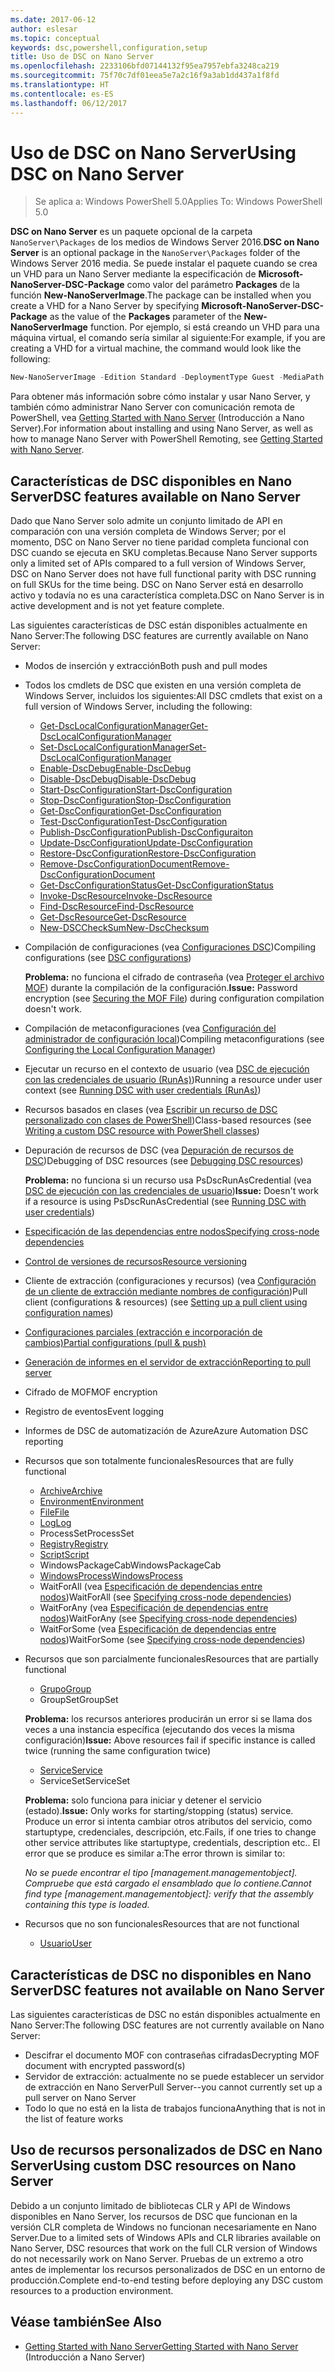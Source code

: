 ```yaml
---
ms.date: 2017-06-12
author: eslesar
ms.topic: conceptual
keywords: dsc,powershell,configuration,setup
title: Uso de DSC on Nano Server
ms.openlocfilehash: 2233106bfd07144132f95ea7957ebfa3248ca219
ms.sourcegitcommit: 75f70c7df01eea5e7a2c16f9a3ab1dd437a1f8fd
ms.translationtype: HT
ms.contentlocale: es-ES
ms.lasthandoff: 06/12/2017
---
```

# <a name="using-dsc-on-nano-server"></a><span data-ttu-id="7ddf4-103">Uso de DSC on Nano Server</span><span class="sxs-lookup"><span data-stu-id="7ddf4-103">Using DSC on Nano Server</span></span>

> <span data-ttu-id="7ddf4-104">Se aplica a: Windows PowerShell 5.0</span><span class="sxs-lookup"><span data-stu-id="7ddf4-104">Applies To: Windows PowerShell 5.0</span></span>

<span data-ttu-id="7ddf4-105">**DSC on Nano Server** es un paquete opcional de la carpeta `NanoServer\Packages` de los medios de Windows Server 2016.</span><span class="sxs-lookup"><span data-stu-id="7ddf4-105">**DSC on Nano Server** is an optional package in the `NanoServer\Packages` folder of the Windows Server 2016 media.</span></span> <span data-ttu-id="7ddf4-106">Se puede instalar el paquete cuando se crea un VHD para un Nano Server mediante la especificación de **Microsoft-NanoServer-DSC-Package** como valor del parámetro **Packages** de la función **New-NanoServerImage**.</span><span class="sxs-lookup"><span data-stu-id="7ddf4-106">The package can be installed when you create a VHD for a Nano Server by specifying **Microsoft-NanoServer-DSC-Package** as the value of the **Packages** parameter of the **New-NanoServerImage** function.</span></span> <span data-ttu-id="7ddf4-107">Por ejemplo, si está creando un VHD para una máquina virtual, el comando sería similar al siguiente:</span><span class="sxs-lookup"><span data-stu-id="7ddf4-107">For example, if you are creating a VHD for a virtual machine, the command would look like the following:</span></span>

```powershell
New-NanoServerImage -Edition Standard -DeploymentType Guest -MediaPath f:\ -BasePath .\Base -TargetPath .\Nano1\Nano.vhd -ComputerName Nano1 -Packages Microsoft-NanoServer-DSC-Package
```

<span data-ttu-id="7ddf4-108">Para obtener más información sobre cómo instalar y usar Nano Server, y también cómo administrar Nano Server con comunicación remota de PowerShell, vea [Getting Started with Nano Server](https://technet.microsoft.com/en-us/library/mt126167.aspx) (Introducción a Nano Server).</span><span class="sxs-lookup"><span data-stu-id="7ddf4-108">For information about installing and using Nano Server, as well as how to manage Nano Server with PowerShell Remoting, see [Getting Started with Nano Server](https://technet.microsoft.com/en-us/library/mt126167.aspx).</span></span>


## <a name="dsc-features-available-on-nano-server"></a><span data-ttu-id="7ddf4-109">Características de DSC disponibles en Nano Server</span><span class="sxs-lookup"><span data-stu-id="7ddf4-109">DSC features available on Nano Server</span></span>

 <span data-ttu-id="7ddf4-110">Dado que Nano Server solo admite un conjunto limitado de API en comparación con una versión completa de Windows Server; por el momento, DSC on Nano Server no tiene paridad completa funcional con DSC cuando se ejecuta en SKU completas.</span><span class="sxs-lookup"><span data-stu-id="7ddf4-110">Because Nano Server supports only a limited set of APIs compared to a full version of Windows Server, DSC on Nano Server does not have full functional parity with DSC running on full SKUs for the time being.</span></span> <span data-ttu-id="7ddf4-111">DSC on Nano Server está en desarrollo activo y todavía no es una característica completa.</span><span class="sxs-lookup"><span data-stu-id="7ddf4-111">DSC on Nano Server is in active development and is not yet feature complete.</span></span>
 
 <span data-ttu-id="7ddf4-112">Las siguientes características de DSC están disponibles actualmente en Nano Server:</span><span class="sxs-lookup"><span data-stu-id="7ddf4-112">The following DSC features are currently available on Nano Server:</span></span> 


* <span data-ttu-id="7ddf4-113">Modos de inserción y extracción</span><span class="sxs-lookup"><span data-stu-id="7ddf4-113">Both push and pull modes</span></span>

* <span data-ttu-id="7ddf4-114">Todos los cmdlets de DSC que existen en una versión completa de Windows Server, incluidos los siguientes:</span><span class="sxs-lookup"><span data-stu-id="7ddf4-114">All DSC cmdlets that exist on a full version of Windows Server, including the following:</span></span> 
  * [<span data-ttu-id="7ddf4-115">Get-DscLocalConfigurationManager</span><span class="sxs-lookup"><span data-stu-id="7ddf4-115">Get-DscLocalConfigurationManager</span></span>](https://technet.microsoft.com/en-us/library/dn407378.aspx)
  * [<span data-ttu-id="7ddf4-116">Set-DscLocalConfigurationManager</span><span class="sxs-lookup"><span data-stu-id="7ddf4-116">Set-DscLocalConfigurationManager</span></span>](https://technet.microsoft.com/en-us/library/dn521621.aspx)   
  * [<span data-ttu-id="7ddf4-117">Enable-DscDebug</span><span class="sxs-lookup"><span data-stu-id="7ddf4-117">Enable-DscDebug</span></span>](https://technet.microsoft.com/en-us/library/mt517870.aspx)
  * [<span data-ttu-id="7ddf4-118">Disable-DscDebug</span><span class="sxs-lookup"><span data-stu-id="7ddf4-118">Disable-DscDebug</span></span>](https://technet.microsoft.com/en-us/library/mt517872.aspx)       
  * [<span data-ttu-id="7ddf4-119">Start-DscConfiguration</span><span class="sxs-lookup"><span data-stu-id="7ddf4-119">Start-DscConfiguration</span></span>](https://technet.microsoft.com/en-us/library/dn521623.aspx)
  * [<span data-ttu-id="7ddf4-120">Stop-DscConfiguration</span><span class="sxs-lookup"><span data-stu-id="7ddf4-120">Stop-DscConfiguration</span></span>](https://technet.microsoft.com/en-us/library/mt143542.aspx)
  * [<span data-ttu-id="7ddf4-121">Get-DscConfiguration</span><span class="sxs-lookup"><span data-stu-id="7ddf4-121">Get-DscConfiguration</span></span>](https://technet.microsoft.com/en-us/library/dn407379.aspx)
  * [<span data-ttu-id="7ddf4-122">Test-DscConfiguration</span><span class="sxs-lookup"><span data-stu-id="7ddf4-122">Test-DscConfiguration</span></span>](https://technet.microsoft.com/en-us/library/dn407382.aspx)      
  * [<span data-ttu-id="7ddf4-123">Publish-DscConfiguration</span><span class="sxs-lookup"><span data-stu-id="7ddf4-123">Publish-DscConfiguraiton</span></span>](https://technet.microsoft.com/en-us/library/mt517875.aspx) 
  * [<span data-ttu-id="7ddf4-124">Update-DscConfiguration</span><span class="sxs-lookup"><span data-stu-id="7ddf4-124">Update-DscConfiguration</span></span>](https://technet.microsoft.com/en-us/library/mt143541.aspx)
  * [<span data-ttu-id="7ddf4-125">Restore-DscConfiguration</span><span class="sxs-lookup"><span data-stu-id="7ddf4-125">Restore-DscConfiguration</span></span>](https://technet.microsoft.com/en-us/library/dn407383.aspx)
  * [<span data-ttu-id="7ddf4-126">Remove-DscConfigurationDocument</span><span class="sxs-lookup"><span data-stu-id="7ddf4-126">Remove-DscConfigurationDocument</span></span>](https://technet.microsoft.com/en-us/library/mt143544.aspx)
  * [<span data-ttu-id="7ddf4-127">Get-DscConfigurationStatus</span><span class="sxs-lookup"><span data-stu-id="7ddf4-127">Get-DscConfigurationStatus</span></span>](https://technet.microsoft.com/en-us/library/mt517868.aspx)
  * [<span data-ttu-id="7ddf4-128">Invoke-DscResource</span><span class="sxs-lookup"><span data-stu-id="7ddf4-128">Invoke-DscResource</span></span>](https://technet.microsoft.com/en-us/library/mt517869.aspx)
  * [<span data-ttu-id="7ddf4-129">Find-DscResource</span><span class="sxs-lookup"><span data-stu-id="7ddf4-129">Find-DscResource</span></span>](https://technet.microsoft.com/en-us/library/mt517874.aspx)
  * [<span data-ttu-id="7ddf4-130">Get-DscResource</span><span class="sxs-lookup"><span data-stu-id="7ddf4-130">Get-DscResource</span></span>](https://technet.microsoft.com/en-us/library/dn521625.aspx)
  * [<span data-ttu-id="7ddf4-131">New-DSCCheckSum</span><span class="sxs-lookup"><span data-stu-id="7ddf4-131">New-DscChecksum</span></span>](https://technet.microsoft.com/en-us/library/dn521622.aspx)    

* <span data-ttu-id="7ddf4-132">Compilación de configuraciones (vea [Configuraciones DSC](configurations.md))</span><span class="sxs-lookup"><span data-stu-id="7ddf4-132">Compiling configurations (see [DSC configurations](configurations.md))</span></span>

  <span data-ttu-id="7ddf4-133">**Problema:** no funciona el cifrado de contraseña (vea [Proteger el archivo MOF](securemof.md)) durante la compilación de la configuración.</span><span class="sxs-lookup"><span data-stu-id="7ddf4-133">**Issue:** Password encryption (see [Securing the MOF File](securemof.md)) during configuration compilation doesn't work.</span></span>

* <span data-ttu-id="7ddf4-134">Compilación de metaconfiguraciones (vea [Configuración del administrador de configuración local](metaConfig.md))</span><span class="sxs-lookup"><span data-stu-id="7ddf4-134">Compiling metaconfigurations (see [Configuring the Local Configuration Manager](metaConfig.md))</span></span>

* <span data-ttu-id="7ddf4-135">Ejecutar un recurso en el contexto de usuario (vea [DSC de ejecución con las credenciales de usuario (RunAs)](runAsUser.md))</span><span class="sxs-lookup"><span data-stu-id="7ddf4-135">Running a resource under user context (see [Running DSC with user credentials (RunAs)](runAsUser.md))</span></span>

* <span data-ttu-id="7ddf4-136">Recursos basados en clases (vea [Escribir un recurso de DSC personalizado con clases de PowerShell](authoringResourceClass.md))</span><span class="sxs-lookup"><span data-stu-id="7ddf4-136">Class-based resources (see [Writing a custom DSC resource with PowerShell classes](authoringResourceClass.md))</span></span>

* <span data-ttu-id="7ddf4-137">Depuración de recursos de DSC (vea [Depuración de recursos de DSC](debugresource.md))</span><span class="sxs-lookup"><span data-stu-id="7ddf4-137">Debugging of DSC resources (see [Debugging DSC resources](debugresource.md))</span></span>
  
  <span data-ttu-id="7ddf4-138">**Problema:** no funciona si un recurso usa PsDscRunAsCredential (vea [DSC de ejecución con las credenciales de usuario](runAsUser.md))</span><span class="sxs-lookup"><span data-stu-id="7ddf4-138">**Issue:** Doesn't work if a resource is using PsDscRunAsCredential (see [Running DSC with user credentials](runAsUser.md))</span></span>

* [<span data-ttu-id="7ddf4-139">Especificación de las dependencias entre nodos</span><span class="sxs-lookup"><span data-stu-id="7ddf4-139">Specifying cross-node dependencies</span></span>](crossNodeDependencies.md) 

* [<span data-ttu-id="7ddf4-140">Control de versiones de recursos</span><span class="sxs-lookup"><span data-stu-id="7ddf4-140">Resource versioning</span></span>](sxsResource.md)

* <span data-ttu-id="7ddf4-141">Cliente de extracción (configuraciones y recursos) (vea [Configuración de un cliente de extracción mediante nombres de configuración](pullClientConfigNames.md))</span><span class="sxs-lookup"><span data-stu-id="7ddf4-141">Pull client (configurations & resources) (see [Setting up a pull client using configuration names](pullClientConfigNames.md))</span></span>

* [<span data-ttu-id="7ddf4-142">Configuraciones parciales (extracción e incorporación de cambios)</span><span class="sxs-lookup"><span data-stu-id="7ddf4-142">Partial configurations (pull & push)</span></span>](partialConfigs.md)

* [<span data-ttu-id="7ddf4-143">Generación de informes en el servidor de extracción</span><span class="sxs-lookup"><span data-stu-id="7ddf4-143">Reporting to pull server</span></span>](reportServer.md) 

* <span data-ttu-id="7ddf4-144">Cifrado de MOF</span><span class="sxs-lookup"><span data-stu-id="7ddf4-144">MOF encryption</span></span>

* <span data-ttu-id="7ddf4-145">Registro de eventos</span><span class="sxs-lookup"><span data-stu-id="7ddf4-145">Event logging</span></span>

* <span data-ttu-id="7ddf4-146">Informes de DSC de automatización de Azure</span><span class="sxs-lookup"><span data-stu-id="7ddf4-146">Azure Automation DSC reporting</span></span>

* <span data-ttu-id="7ddf4-147">Recursos que son totalmente funcionales</span><span class="sxs-lookup"><span data-stu-id="7ddf4-147">Resources that are fully functional</span></span>
  * [<span data-ttu-id="7ddf4-148">Archive</span><span class="sxs-lookup"><span data-stu-id="7ddf4-148">Archive</span></span>](archiveResource.md)
  * [<span data-ttu-id="7ddf4-149">Environment</span><span class="sxs-lookup"><span data-stu-id="7ddf4-149">Environment</span></span>](environmentResource.md)
  * [<span data-ttu-id="7ddf4-150">File</span><span class="sxs-lookup"><span data-stu-id="7ddf4-150">File</span></span>](fileResource.md)
  * [<span data-ttu-id="7ddf4-151">Log</span><span class="sxs-lookup"><span data-stu-id="7ddf4-151">Log</span></span>](logResource.md)
  * <span data-ttu-id="7ddf4-152">ProcessSet</span><span class="sxs-lookup"><span data-stu-id="7ddf4-152">ProcessSet</span></span>
  * [<span data-ttu-id="7ddf4-153">Registry</span><span class="sxs-lookup"><span data-stu-id="7ddf4-153">Registry</span></span>](registryResource.md)
  * [<span data-ttu-id="7ddf4-154">Script</span><span class="sxs-lookup"><span data-stu-id="7ddf4-154">Script</span></span>](scriptResource.md)
  * <span data-ttu-id="7ddf4-155">WindowsPackageCab</span><span class="sxs-lookup"><span data-stu-id="7ddf4-155">WindowsPackageCab</span></span>
  * [<span data-ttu-id="7ddf4-156">WindowsProcess</span><span class="sxs-lookup"><span data-stu-id="7ddf4-156">WindowsProcess</span></span>](windowsProcessResource.md)
  * <span data-ttu-id="7ddf4-157">WaitForAll (vea [Especificación de dependencias entre nodos](crossNodeDependencies.md))</span><span class="sxs-lookup"><span data-stu-id="7ddf4-157">WaitForAll (see [Specifying cross-node dependencies](crossNodeDependencies.md))</span></span>
  * <span data-ttu-id="7ddf4-158">WaitForAny (vea [Especificación de dependencias entre nodos](crossNodeDependencies.md))</span><span class="sxs-lookup"><span data-stu-id="7ddf4-158">WaitForAny (see [Specifying cross-node dependencies](crossNodeDependencies.md))</span></span>
  * <span data-ttu-id="7ddf4-159">WaitForSome (vea [Especificación de dependencias entre nodos](crossNodeDependencies.md))</span><span class="sxs-lookup"><span data-stu-id="7ddf4-159">WaitForSome (see [Specifying cross-node dependencies](crossNodeDependencies.md))</span></span>

* <span data-ttu-id="7ddf4-160">Recursos que son parcialmente funcionales</span><span class="sxs-lookup"><span data-stu-id="7ddf4-160">Resources that are partially functional</span></span>
  * [<span data-ttu-id="7ddf4-161">Grupo</span><span class="sxs-lookup"><span data-stu-id="7ddf4-161">Group</span></span>](groupResource.md)
  * <span data-ttu-id="7ddf4-162">GroupSet</span><span class="sxs-lookup"><span data-stu-id="7ddf4-162">GroupSet</span></span>
  
  <span data-ttu-id="7ddf4-163">**Problema:** los recursos anteriores producirán un error si se llama dos veces a una instancia específica (ejecutando dos veces la misma configuración)</span><span class="sxs-lookup"><span data-stu-id="7ddf4-163">**Issue:** Above resources fail if specific instance is called twice (running the same configuration twice)</span></span>
  
  * [<span data-ttu-id="7ddf4-164">Service</span><span class="sxs-lookup"><span data-stu-id="7ddf4-164">Service</span></span>](serviceResource.md)
  * <span data-ttu-id="7ddf4-165">ServiceSet</span><span class="sxs-lookup"><span data-stu-id="7ddf4-165">ServiceSet</span></span>
  
  <span data-ttu-id="7ddf4-166">**Problema:** solo funciona para iniciar y detener el servicio (estado).</span><span class="sxs-lookup"><span data-stu-id="7ddf4-166">**Issue:** Only works for starting/stopping (status) service.</span></span> <span data-ttu-id="7ddf4-167">Produce un error si intenta cambiar otros atributos del servicio, como startuptype, credenciales, descripción, etc.</span><span class="sxs-lookup"><span data-stu-id="7ddf4-167">Fails, if one tries to change other service attributes like startuptype, credentials, description etc..</span></span> <span data-ttu-id="7ddf4-168">El error que se produce es similar a:</span><span class="sxs-lookup"><span data-stu-id="7ddf4-168">The error thrown is similar to:</span></span>
  
  <span data-ttu-id="7ddf4-169">*No se puede encontrar el tipo [management.managementobject]. Compruebe que está cargado el ensamblado que lo contiene.*</span><span class="sxs-lookup"><span data-stu-id="7ddf4-169">*Cannot find type [management.managementobject]: verify that the assembly containing this type is loaded.*</span></span>
  
* <span data-ttu-id="7ddf4-170">Recursos que no son funcionales</span><span class="sxs-lookup"><span data-stu-id="7ddf4-170">Resources that are not functional</span></span>
  * [<span data-ttu-id="7ddf4-171">Usuario</span><span class="sxs-lookup"><span data-stu-id="7ddf4-171">User</span></span>](userResource.md)
  

## <a name="dsc-features-not-available-on-nano-server"></a><span data-ttu-id="7ddf4-172">Características de DSC no disponibles en Nano Server</span><span class="sxs-lookup"><span data-stu-id="7ddf4-172">DSC features not available on Nano Server</span></span>

<span data-ttu-id="7ddf4-173">Las siguientes características de DSC no están disponibles actualmente en Nano Server:</span><span class="sxs-lookup"><span data-stu-id="7ddf4-173">The following DSC features are not currently available on Nano Server:</span></span>

* <span data-ttu-id="7ddf4-174">Descifrar el documento MOF con contraseñas cifradas</span><span class="sxs-lookup"><span data-stu-id="7ddf4-174">Decrypting MOF document with encrypted password(s)</span></span> 
* <span data-ttu-id="7ddf4-175">Servidor de extracción: actualmente no se puede establecer un servidor de extracción en Nano Server</span><span class="sxs-lookup"><span data-stu-id="7ddf4-175">Pull Server--you cannot currently set up a pull server on Nano Server</span></span>
* <span data-ttu-id="7ddf4-176">Todo lo que no está en la lista de trabajos funciona</span><span class="sxs-lookup"><span data-stu-id="7ddf4-176">Anything that is not in the list of feature works</span></span>

## <a name="using-custom-dsc-resources-on-nano-server"></a><span data-ttu-id="7ddf4-177">Uso de recursos personalizados de DSC en Nano Server</span><span class="sxs-lookup"><span data-stu-id="7ddf4-177">Using custom DSC resources on Nano Server</span></span>
 
<span data-ttu-id="7ddf4-178">Debido a un conjunto limitado de bibliotecas CLR y API de Windows disponibles en Nano Server, los recursos de DSC que funcionan en la versión CLR completa de Windows no funcionan necesariamente en Nano Server.</span><span class="sxs-lookup"><span data-stu-id="7ddf4-178">Due to a limited sets of Windows APIs and CLR libraries available on Nano Server, DSC resources that work on the full CLR version of Windows do not necessarily work on Nano Server.</span></span> <span data-ttu-id="7ddf4-179">Pruebas de un extremo a otro antes de implementar los recursos personalizados de DSC en un entorno de producción.</span><span class="sxs-lookup"><span data-stu-id="7ddf4-179">Complete end-to-end testing before deploying any DSC custom resources to a production environment.</span></span>

## <a name="see-also"></a><span data-ttu-id="7ddf4-180">Véase también</span><span class="sxs-lookup"><span data-stu-id="7ddf4-180">See Also</span></span>
- [<span data-ttu-id="7ddf4-181">Getting Started with Nano Server</span><span class="sxs-lookup"><span data-stu-id="7ddf4-181">Getting Started with Nano Server</span></span>](https://technet.microsoft.com/en-us/library/mt126167.aspx) (Introducción a Nano Server)

